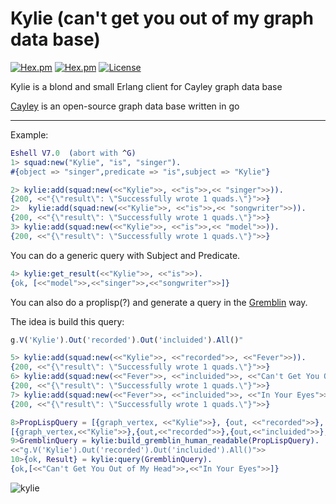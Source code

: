 # Kylie (can't get you out of my graph data base)
[![Hex.pm](https://img.shields.io/hexpm/v/kylie.svg?style=flat-square)](https://hex.pm/packages/kylie)
[![Hex.pm](https://img.shields.io/hexpm/dt/kylie.svg?style=flat-square)](https://hex.pm/packages/kylie)
[![License](http://img.shields.io/hexpm/l/kylie.svg?style=flat)](https://hex.pm/packages/kylie)

Kylie is a blond and small Erlang client for Cayley graph data base

 [Cayley](https://github.com/cayleygraph/cayley/) is an open-source graph data base written in go

---------
Example:
```erlang
Eshell V7.0  (abort with ^G)
1> squad:new("Kylie", "is", "singer").
#{object => "singer",predicate => "is",subject => "Kylie"}

2> kylie:add(squad:new(<<"Kylie">>, <<"is">>,<< "singer">>)).
{200, <<"{\"result\": \"Successfully wrote 1 quads.\"}">>}
2>  kylie:add(squad:new(<<"Kylie">>, <<"is">>,<< "songwriter">>)).
{200, <<"{\"result\": \"Successfully wrote 1 quads.\"}">>}
3> kylie:add(squad:new(<<"Kylie">>, <<"is">>,<< "model">>)).
{200, <<"{\"result\": \"Successfully wrote 1 quads.\"}">>}

```

You can do a generic query with Subject and Predicate.
```erlang
4> kylie:get_result(<<"Kylie">>, <<"is">>).
{ok, [<<"model">>,<<"singer">>,<<"songwriter">>]}
```


You can also do a proplisp(?) and generate a query in the [Gremblin](http://gremlindocs.spmallette.documentup.com/) way.

The idea is build this query: 
```javascript
g.V('Kylie').Out('recorded').Out('incluided').All()"
```

```erlang
5> kylie:add(squad:new(<<"Kylie">>, <<"recorded">>, <<"Fever">>)).
{200, <<"{\"result\": \"Successfully wrote 1 quads.\"}">>}
6> kylie:add(squad:new(<<"Fever">>, <<"incluided">>, <<"Can't Get You Out of My Head">>)).
{200, <<"{\"result\": \"Successfully wrote 1 quads.\"}">>}
7> kylie:add(squad:new(<<"Fever">>, <<"incluided">>, <<"In Your Eyes">>)),
{200, <<"{\"result\": \"Successfully wrote 1 quads.\"}">>}

8>PropLispQuery = [{graph_vertex, <<"Kylie">>}, {out, <<"recorded">>}, {out, <<"incluided">>}, all].
[{graph_vertex,<<"Kylie">>},{out,<<"recorded">>},{out,<<"incluided">>},all]
9>GremblinQuery = kylie:build_gremblin_human_readable(PropLispQuery).
<<"g.V('Kylie').Out('recorded').Out('incluided').All()">>
10>{ok, Result} = kylie:query(GremblinQuery).
{ok,[<<"Can't Get You Out of My Head">>,<<"In Your Eyes">>]}

```
![kylie](https://cloud.githubusercontent.com/assets/6124495/18232603/3f1f34fa-72a9-11e6-8b52-4a2731a4be7c.gif)

